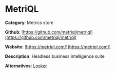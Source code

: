 
# MetriQL

**Category**: Metrics store

**Github**: [https://github.com/metriql/metriql](https://github.com/metriql/metriql)

**Website**: [https://metriql.com/](https://metriql.com/)

**Description**:
Headless business intelligence suite

**Alternatives**: [Looker](https://looker.com/)
